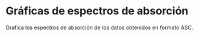 # Gráficas de espectros de absorción
Grafica los espectros de absorción de los datos obtenidos en formato ASC.
